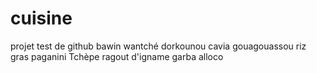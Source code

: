 # cuisine
projet test de github 
bawin
wantché 
dorkounou
cavia 
gouagouassou
riz gras
paganini
Tchèpe
ragout d'igname 
garba
alloco